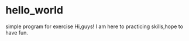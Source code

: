 # hello_world
simple program for exercise
Hi,guys!
I am here to practicing skills,hope to have fun.
